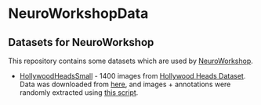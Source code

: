 # NeuroWorkshopData
## Datasets for NeuroWorkshop

This repository contains some datasets which are used by [NeuroWorkshop](http://github.com/shwars/NeuroWorkshop).

* [HollywoodHeadsSmall](data/HollywoodHeadsSmall.zip) - 1400 images from [Hollywood Heads Dataset](https://www.di.ens.fr/willow/research/headdetection/).
Data was downloaded from [here](http://www.di.ens.fr/willow/research/headdetection/release/HollywoodHeads.zip), and images + annotations
were randomly extracted using [this script](Scripts/Extract-Random-Images.py).

